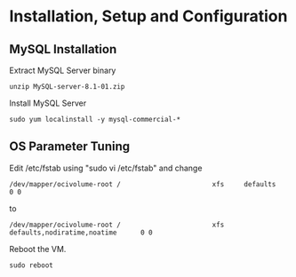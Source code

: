# Installation, Setup and Configuration
## MySQL Installation
Extract MySQL Server binary
```
unzip MySQL-server-8.1-01.zip
```
Install MySQL Server
```
sudo yum localinstall -y mysql-commercial-*
```
## OS Parameter Tuning
Edit /etc/fstab using "sudo vi /etc/fstab" and change 
```
/dev/mapper/ocivolume-root /                       xfs     defaults        0 0
```
to
```
/dev/mapper/ocivolume-root /                       xfs     defaults,nodiratime,noatime      0 0
```
Reboot the VM.
```
sudo reboot
```
